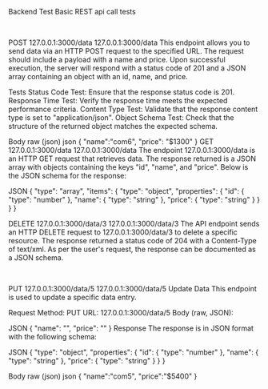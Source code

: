 Backend Test
Basic REST api call tests

﻿

POST
127.0.0.1:3000/data
127.0.0.1:3000/data
This endpoint allows you to send data via an HTTP POST request to the specified URL. The request should include a payload with a name and price. Upon successful execution, the server will respond with a status code of 201 and a JSON array containing an object with an id, name, and price.

Tests
Status Code Test: Ensure that the response status code is 201.
Response Time Test: Verify the response time meets the expected performance criteria.
Content Type Test: Validate that the response content type is set to "application/json".
Object Schema Test: Check that the structure of the returned object matches the expected schema.
﻿

Body
raw (json)
json
{
    "name":"com6",
    "price": "$1300"
}
GET
127.0.0.1:3000/data
127.0.0.1:3000/data
The endpoint 127.0.0.1:3000/data is an HTTP GET request that retrieves data. The response returned is a JSON array with objects containing the keys "id", "name", and "price". Below is the JSON schema for the response:

JSON
{
  "type": "array",
  "items": {
    "type": "object",
    "properties": {
      "id": {
        "type": "number"
      },
      "name": {
        "type": "string"
      },
      "price": {
        "type": "string"
      }
    }
  }
}
﻿

DELETE
127.0.0.1:3000/data/3
127.0.0.1:3000/data/3
The API endpoint sends an HTTP DELETE request to 127.0.0.1:3000/data/3 to delete a specific resource. The response returned a status code of 204 with a Content-Type of text/xml. As per the user's request, the response can be documented as a JSON schema.

﻿

PUT
127.0.0.1:3000/data/5
127.0.0.1:3000/data/5
Update Data
This endpoint is used to update a specific data entry.

Request
Method: PUT
URL: 127.0.0.1:3000/data/5
Body (raw, JSON):

JSON
{
  "name": "",
  "price": ""
}
Response
The response is in JSON format with the following schema:

JSON
{
  "type": "object",
  "properties": {
    "id": {
      "type": "number"
    },
    "name": {
      "type": "string"
    },
    "price": {
      "type": "string"
    }
  }
}
﻿

Body
raw (json)
json
{
    "name":"com5",
    "price":"$5400"
}
